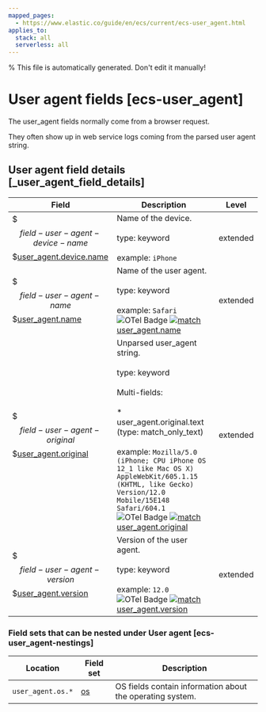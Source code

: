 ```yaml
---
mapped_pages:
  - https://www.elastic.co/guide/en/ecs/current/ecs-user_agent.html
applies_to:
  stack: all
  serverless: all
---
```

% This file is automatically generated. Don't edit it manually!

# User agent fields [ecs-user_agent]

The user_agent fields normally come from a browser request.

They often show up in web service logs coming from the parsed user agent string.

## User agent field details [_user_agent_field_details]

| Field | Description | Level |
| --- | --- | --- |
| $$$field-user-agent-device-name$$$[user_agent.device.name](#field-user-agent-device-name) | Name of the device.<br><br>type: keyword<br><br>example: `iPhone`<br> | extended |
| $$$field-user-agent-name$$$[user_agent.name](#field-user-agent-name) | Name of the user agent.<br><br>type: keyword<br><br>example: `Safari`<br>![OTel Badge](https://img.shields.io/badge/OpenTelemetry-4a5ca6?style=flat&logo=opentelemetry) [![match](https://img.shields.io/badge/match-93c93e?style=flat)](/reference/ecs-opentelemetry.md#ecs-opentelemetry-relation) [user_agent.name](https://opentelemetry.io/docs/specs/semconv/attributes-registry/user_agent/#user-agent-name) | extended |
| $$$field-user-agent-original$$$[user_agent.original](#field-user-agent-original) | Unparsed user_agent string.<br><br>type: keyword<br><br>Multi-fields:<br><br>* user_agent.original.text (type: match_only_text)<br><br>example: `Mozilla/5.0 (iPhone; CPU iPhone OS 12_1 like Mac OS X) AppleWebKit/605.1.15 (KHTML, like Gecko) Version/12.0 Mobile/15E148 Safari/604.1`<br>![OTel Badge](https://img.shields.io/badge/OpenTelemetry-4a5ca6?style=flat&logo=opentelemetry) [![match](https://img.shields.io/badge/match-93c93e?style=flat)](/reference/ecs-opentelemetry.md#ecs-opentelemetry-relation) [user_agent.original](https://opentelemetry.io/docs/specs/semconv/attributes-registry/user_agent/#user-agent-original) | extended |
| $$$field-user-agent-version$$$[user_agent.version](#field-user-agent-version) | Version of the user agent.<br><br>type: keyword<br><br>example: `12.0`<br>![OTel Badge](https://img.shields.io/badge/OpenTelemetry-4a5ca6?style=flat&logo=opentelemetry) [![match](https://img.shields.io/badge/match-93c93e?style=flat)](/reference/ecs-opentelemetry.md#ecs-opentelemetry-relation) [user_agent.version](https://opentelemetry.io/docs/specs/semconv/attributes-registry/user_agent/#user-agent-version) | extended |


### Field sets that can be nested under User agent [ecs-user_agent-nestings]

| Location | Field set | Description |
|---|---|---|
| `user_agent.os.*` | [os](/reference/ecs-os.md) | OS fields contain information about the operating system. |
